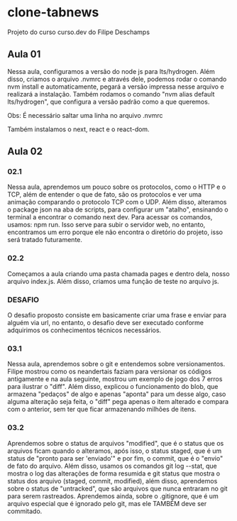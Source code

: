 # clone-tabnews
Projeto do curso curso.dev do Filipe Deschamps


## Aula 01

Nessa aula, configuramos a versão do node js para lts/hydrogen. Além disso, criamos o arquivo .nvmrc e através dele, podemos rodar o comando nvm install e automaticamente, pegará a versão impressa nesse arquivo e realizará a instalação. Também rodamos o comando "nvm alias default  lts/hydrogen", que configura a versão padrão como a que queremos.

Obs: É necessário saltar uma linha no arquivo .nvmrc

Também instalamos o next, react e o react-dom.

## Aula 02

### 02.1

Nessa aula, aprendemos um pouco sobre os protocolos, como o HTTP e o TCP, além de entender o que de fato, são os protocolos e ver uma animação comparando o protocolo TCP com o UDP. Além disso, alteramos o package json na aba de scripts, para configurar um "atalho", ensinando o terminal a encontrar o comando next dev. Para acessar os comandos, usamos: npm run. Isso serve para subir o servidor web, no entanto, encontramos um erro porque ele não encontra o diretório do projeto, isso será tratado futuramente.

### 02.2

Começamos a aula criando uma pasta chamada pages e dentro dela, nosso arquivo index.js. Além disso, criamos uma função de teste no arquivo js.

### DESAFIO 

O desafio proposto consiste em basicamente criar uma frase e enviar para alguém via url, no entanto, o desafio deve ser executado conforme adquirimos os conhecimentos técnicos necessários.

### 03.1 

Nessa aula, aprendemos sobre o git e entendemos sobre versionamentos. Filipe mostrou como os neandertais faziam para versionar os códigos antigamente e na aula seguinte, mostrou um exemplo de jogo dos 7 erros para ilustrar o "diff". Além disso, explicou o funcionamento do blob, que armazena "pedaços" de algo e apenas "aponta" para um desse algo, caso alguma alteração seja feita, o "diff" pega apenas o item alterado e compara com o anterior, sem ter que ficar armazenando milhões de itens.

### 03.2

Aprendemos sobre o status de arquivos "modified", que é o status que os arquivos ficam quando o alteramos, após isso, o status staged, que é um status de "pronto para ser 'enviado'" e por fim, o commit, que é o "envio" de fato do arquivo. Além disso, usamos os comandos
git log --stat, que mostra o log das alterações de forma resumida e git status que mostra o status dos arquivo (staged, commit, modified), além disso, aprendemos sobre o status de "untracked", que são arquivos que nunca entraram no git para serem rastreados.
Aprendemos ainda, sobre o .gitignore, que é um arquivo especial que é ignorado pelo git, mas ele TAMBÉM deve ser commitado.